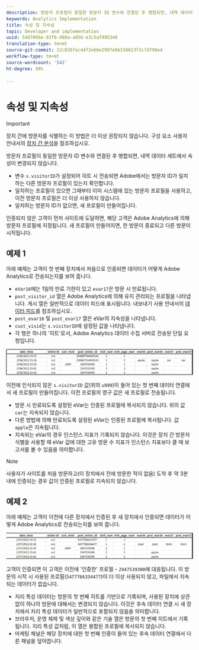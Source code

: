 ```yaml
---
description: 방문자 프로필이 동일한 방문자 ID 변수와 연결된 후 병합되면, 내역 데이터 세트에서 속성이 변경되지 않습니다.
keywords: Analytics Implementation
title: 속성 및 지속성
topic: Developer and implementation
uuid: 5dd706be-83f6-498a-a856-e3c5af995348
translation-type: tm+mt
source-git-commit: 12c026fec44f2e66e2997e8b338823f2c7d790e4
workflow-type: tm+mt
source-wordcount: '542'
ht-degree: 98%

---
```



# 속성 및 지속성

>[!IMPORTANT]
>
>장치 간에 방문자를 식별하는 이 방법은 더 이상 권장되지 않습니다. 구성 요소 사용자 안내서의 [장치 간 분석](/help/components/cda/overview.md)을 참조하십시오.

방문자 프로필이 동일한 방문자 ID 변수와 연결된 후 병합되면, 내역 데이터 세트에서 속성이 변경되지 않습니다.

* 변수 `s.visitorID`가 설정되어 히트 시 전송되면 Adobe에서는 방문자 ID가 일치하는 다른 방문자 프로필이 있는지 확인합니다.
* 일치하는 프로필이 있으면 그때부터 이미 시스템에 있는 방문자 프로필을 사용하고, 이전 방문자 프로필은 더 이상 사용하지 않습니다.
* 일치하는 방문자 ID가 없으면, 새 프로필이 만들어집니다.

인증되지 않은 고객이 먼저 사이트에 도달하면, 해당 고객은 Adobe Analytics에 의해 방문자 프로필에 지정됩니다. 새 프로필이 만들어지면, 한 방문이 종료되고 다른 방문이 시작됩니다.

## 예제 1

아래 예제는 고객이 첫 번째 장치에서 처음으로 인증되면 데이터가 어떻게 Adobe Analytics로 전송되는지를 보여 줍니다.

* `eVar16`에는 1일의 만료 기한이 있고 `evar17`은 방문 시 만료됩니다.
* `post_visitor_id` 열은 Adobe Analytics에 의해 유지 관리되는 프로필을 나타냅니다. 게시 열은 일반적으로 데이터 피드에 표시됩니다. 내보내기 사용 안내서의 [데이터 피드](/help/export/analytics-data-feed/data-feed-overview.md)를 참조하십시오.
* `post_evar16` 및 `post_evar17` 열은 eVar의 지속성을 나타냅니다.
* `cust_visid`는 `s.visitorID`에 설정된 값을 나타냅니다.
* 각 행은 하나의 &#39;히트&#39;로서, Adobe Analytics 데이터 수집 서버로 전송된 단일 요청입니다.

![교차 장치 예 1](assets/xdevice_first.jpg)

이전에 인식되지 않은 `s.visitorID` 값(위의 `u999`)이 들어 있는 첫 번째 데이터 연결에서 새 프로필이 만들어집니다. 이전 프로필의 영구 값은 새 프로필로 전송됩니다.

* 방문 시 만료되도록 설정된 eVar는 인증된 프로필에 복사되지 않습니다. 위의 값 `car`는 지속되지 않습니다.
* 다른 방법에 의해 만료되도록 설정된 eVar는 인증된 프로필에 복사됩니다. 값 `apple`은 지속됩니다.
* 지속되는 eVar의 경우 인스턴스 지표가 기록되지 않습니다. 이것은 장치 간 방문자 식별을 사용할 때 eVar 값에 대한 고유 방문 수 지표가 인스턴스 지표보다 클 때 보고서를 볼 수 있음을 의미합니다.

>[!NOTE]
>
>사용자가 사이트를 처음 방문하고(이 장치에서 전에 방문한 적이 없음) 도착 후 약 3분 내에 인증되는 경우 값이 인증된 프로필로 지속되지 않습니다.

## 예제 2

아래 예제는 고객이 이전에 다른 장치에서 인증된 후 새 장치에서 인증되면 데이터가 어떻게 Adobe Analytics로 전송되는지를 보여 줍니다.

![교차 장치 예 2](assets/xdevice-subsequent.jpg)

고객이 인증되면 이 고객은 이전에 &#39;인증한&#39; 프로필 - `2947539300`에 대응됩니다. 이 방문의 시작 시 사용된 프로필(`5477766334477`)이 더 이상 사용되지 않고, 파일에서 지속되는 데이터가 없습니다.

* 지리 특성 데이터는 방문의 첫 번째 히트를 기반으로 기록되며, 사용된 장치에 상관없이 하나의 방문에 대해서는 변경되지 않습니다. 이것은 후속 데이터 연결 시 새 장치에서 지리 특성 데이터가 일반적으로 포함되지 않음을 의미합니다.
* 브라우저, 운영 체제 및 색상 깊이와 같은 기술 열은 방문의 첫 번째 히트에서 기록됩니다. 지리 특성 값처럼, 이 열은 봉합된 프로필에 복사되지 않습니다.
* 마케팅 채널은 해당 장치에 대한 첫 번째 인증이 들어 있는 후속 데이터 연결에서 다른 채널을 덮어씁니다.
